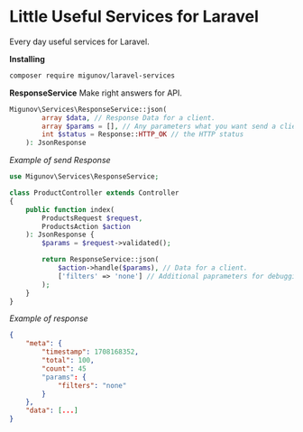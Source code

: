 # Little Useful Services for Laravel

Every day useful services for Laravel.

**Installing**
```bash
composer require migunov/laravel-services
```

**ResponseService**
Make right answers for API.

```php
Migunov\Services\ResponseService::json(
        array $data, // Response Data for a client.
        array $params = [], // Any parameters what you want send a client
        int $status = Response::HTTP_OK // the HTTP status
    ): JsonResponse
```

*Example of send Response*
```php
use Migunov\Services\ResponseService;

class ProductController extends Controller
{
    public function index(
        ProductsRequest $request,
        ProductsAction $action
    ): JsonResponse {
        $params = $request->validated();

        return ResponseService::json(
            $action->handle($params), // Data for a client.
            ['filters' => 'none'] // Additional paprameters for debugging.
        );
    }
}
```

*Example of response*
```json
{
    "meta": {
        "timestamp": 1708168352,
        "total": 100,
        "count": 45
        "params": {
            "filters": "none"
        }
    },
    "data": [...]
}
```
